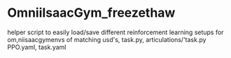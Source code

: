 # OmniiIsaacGym_freezethaw
helper script to easily load/save different reinforcement learning setups for om,niisaacgymenvs of matching usd's, task.py, articulations/'task.py PPO.yaml, task.yaml

